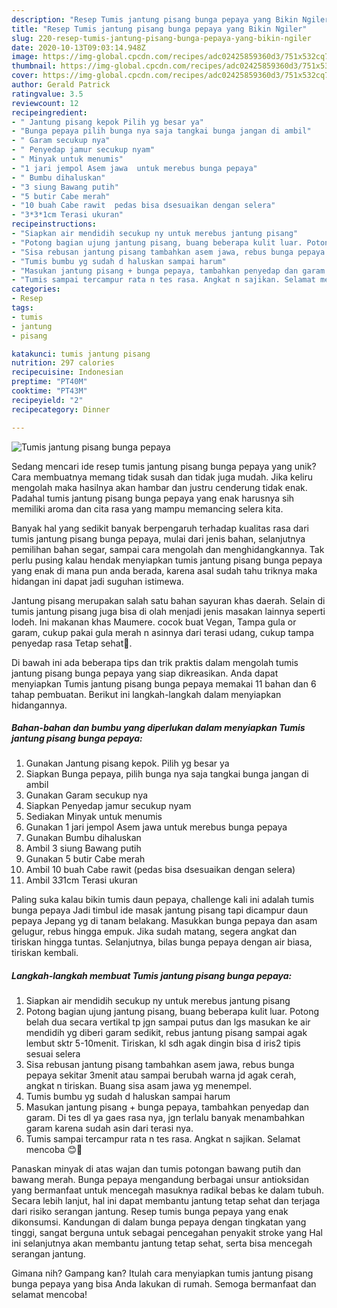 ```yaml
---
description: "Resep Tumis jantung pisang bunga pepaya yang Bikin Ngiler"
title: "Resep Tumis jantung pisang bunga pepaya yang Bikin Ngiler"
slug: 220-resep-tumis-jantung-pisang-bunga-pepaya-yang-bikin-ngiler
date: 2020-10-13T09:03:14.948Z
image: https://img-global.cpcdn.com/recipes/adc02425859360d3/751x532cq70/tumis-jantung-pisang-bunga-pepaya-foto-resep-utama.jpg
thumbnail: https://img-global.cpcdn.com/recipes/adc02425859360d3/751x532cq70/tumis-jantung-pisang-bunga-pepaya-foto-resep-utama.jpg
cover: https://img-global.cpcdn.com/recipes/adc02425859360d3/751x532cq70/tumis-jantung-pisang-bunga-pepaya-foto-resep-utama.jpg
author: Gerald Patrick
ratingvalue: 3.5
reviewcount: 12
recipeingredient:
- " Jantung pisang kepok Pilih yg besar ya"
- "Bunga pepaya pilih bunga nya saja tangkai bunga jangan di ambil"
- " Garam secukup nya"
- " Penyedap jamur secukup nyam"
- " Minyak untuk menumis"
- "1 jari jempol Asem jawa  untuk merebus bunga pepaya"
- " Bumbu dihaluskan"
- "3 siung Bawang putih"
- "5 butir Cabe merah"
- "10 buah Cabe rawit  pedas bisa dsesuaikan dengan selera"
- "3*3*1cm Terasi ukuran"
recipeinstructions:
- "Siapkan air mendidih secukup ny untuk merebus jantung pisang"
- "Potong bagian ujung jantung pisang, buang beberapa kulit luar. Potong belah dua secara vertikal tp jgn sampai putus dan lgs masukan ke air mendidih yg diberi garam sedikit, rebus jantung pisang sampai agak lembut sktr 5-10menit. Tiriskan, kl sdh agak dingin bisa d iris2 tipis sesuai selera"
- "Sisa rebusan jantung pisang tambahkan asem jawa, rebus bunga pepaya sekitar 3menit atau sampai berubah warna jd agak cerah, angkat n tiriskan. Buang sisa asam jawa yg menempel."
- "Tumis bumbu yg sudah d haluskan sampai harum"
- "Masukan jantung pisang + bunga pepaya, tambahkan penyedap dan garam. Di tes dl ya gaes rasa nya, jgn terlalu banyak menambahkan garam karena sudah asin dari terasi nya."
- "Tumis sampai tercampur rata n tes rasa. Angkat n sajikan. Selamat mencoba 😊🤗"
categories:
- Resep
tags:
- tumis
- jantung
- pisang

katakunci: tumis jantung pisang 
nutrition: 297 calories
recipecuisine: Indonesian
preptime: "PT40M"
cooktime: "PT43M"
recipeyield: "2"
recipecategory: Dinner

---
```



![Tumis jantung pisang bunga pepaya](https://img-global.cpcdn.com/recipes/adc02425859360d3/751x532cq70/tumis-jantung-pisang-bunga-pepaya-foto-resep-utama.jpg)

Sedang mencari ide resep tumis jantung pisang bunga pepaya yang unik? Cara membuatnya memang tidak susah dan tidak juga mudah. Jika keliru mengolah maka hasilnya akan hambar dan justru cenderung tidak enak. Padahal tumis jantung pisang bunga pepaya yang enak harusnya sih memiliki aroma dan cita rasa yang mampu memancing selera kita.

Banyak hal yang sedikit banyak berpengaruh terhadap kualitas rasa dari tumis jantung pisang bunga pepaya, mulai dari jenis bahan, selanjutnya pemilihan bahan segar, sampai cara mengolah dan menghidangkannya. Tak perlu pusing kalau hendak menyiapkan tumis jantung pisang bunga pepaya yang enak di mana pun anda berada, karena asal sudah tahu triknya maka hidangan ini dapat jadi suguhan istimewa.

Jantung pisang merupakan salah satu bahan sayuran khas daerah. Selain di tumis jantung pisang juga bisa di olah menjadi jenis masakan lainnya seperti lodeh. Ini makanan khas Maumere. cocok buat Vegan, Tampa gula or garam, cukup pakai gula merah n asinnya dari terasi udang, cukup tampa penyedap rasa Tetap sehat🙏.


Di bawah ini ada beberapa tips dan trik praktis dalam mengolah tumis jantung pisang bunga pepaya yang siap dikreasikan. Anda dapat menyiapkan Tumis jantung pisang bunga pepaya memakai 11 bahan dan 6 tahap pembuatan. Berikut ini langkah-langkah dalam menyiapkan hidangannya.

<!--inarticleads1-->

##### Bahan-bahan dan bumbu yang diperlukan dalam menyiapkan Tumis jantung pisang bunga pepaya:

1. Gunakan  Jantung pisang kepok. Pilih yg besar ya
1. Siapkan Bunga pepaya, pilih bunga nya saja tangkai bunga jangan di ambil
1. Gunakan  Garam secukup nya
1. Siapkan  Penyedap jamur secukup nyam
1. Sediakan  Minyak untuk menumis
1. Gunakan 1 jari jempol Asem jawa  untuk merebus bunga pepaya
1. Gunakan  Bumbu dihaluskan
1. Ambil 3 siung Bawang putih
1. Gunakan 5 butir Cabe merah
1. Ambil 10 buah Cabe rawit  (pedas bisa dsesuaikan dengan selera)
1. Ambil 3*3*1cm Terasi ukuran


Paling suka kalau bikin tumis daun pepaya, challenge kali ini adalah tumis bunga pepaya Jadi timbul ide masak jantung pisang tapi dicampur daun pepaya Jepang yg di tanam belakang. Masukkan bunga pepaya dan asam gelugur, rebus hingga empuk. Jika sudah matang, segera angkat dan tiriskan hingga tuntas. Selanjutnya, bilas bunga pepaya dengan air biasa, tiriskan kembali. 

<!--inarticleads2-->

##### Langkah-langkah membuat Tumis jantung pisang bunga pepaya:

1. Siapkan air mendidih secukup ny untuk merebus jantung pisang
1. Potong bagian ujung jantung pisang, buang beberapa kulit luar. Potong belah dua secara vertikal tp jgn sampai putus dan lgs masukan ke air mendidih yg diberi garam sedikit, rebus jantung pisang sampai agak lembut sktr 5-10menit. Tiriskan, kl sdh agak dingin bisa d iris2 tipis sesuai selera
1. Sisa rebusan jantung pisang tambahkan asem jawa, rebus bunga pepaya sekitar 3menit atau sampai berubah warna jd agak cerah, angkat n tiriskan. Buang sisa asam jawa yg menempel.
1. Tumis bumbu yg sudah d haluskan sampai harum
1. Masukan jantung pisang + bunga pepaya, tambahkan penyedap dan garam. Di tes dl ya gaes rasa nya, jgn terlalu banyak menambahkan garam karena sudah asin dari terasi nya.
1. Tumis sampai tercampur rata n tes rasa. Angkat n sajikan. Selamat mencoba 😊🤗


Panaskan minyak di atas wajan dan tumis potongan bawang putih dan bawang merah. Bunga pepaya mengandung berbagai unsur antioksidan yang bermanfaat untuk mencegah masuknya radikal bebas ke dalam tubuh. Secara lebih lanjut, hal ini dapat membantu jantung tetap sehat dan terjaga dari risiko serangan jantung. Resep tumis bunga pepaya yang enak dikonsumsi. Kandungan di dalam bunga pepaya dengan tingkatan yang tinggi, sangat berguna untuk sebagai pencegahan penyakit stroke yang Hal ini selanjutnya akan membantu jantung tetap sehat, serta bisa mencegah serangan jantung. 

Gimana nih? Gampang kan? Itulah cara menyiapkan tumis jantung pisang bunga pepaya yang bisa Anda lakukan di rumah. Semoga bermanfaat dan selamat mencoba!
